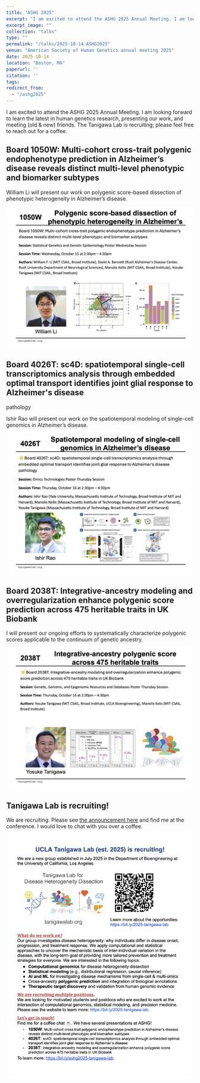 ```yaml
---
title: "ASHG 2025"
excerpt: "I am excited to attend the ASHG 2025 Annual Meeting. I am looking forward to learn the latest in human genetics research, presenting our work, and meeting (old & new) friends. The Tanigawa Lab is recruiting; please find me for a coffee."
excerpt_image: ""
collection: "talks"
type: ""
permalink: "/talks/2025-10-14-ASHG2025"
venue: "American Society of Human Genetics annual meeting 2025"
date: 2025-10-14
location: "Boston, MA"
paperurl: ''
citation: ''
tags:
redirect_from:
  - "/ashg2025"
---
```


I am excited to attend the ASHG 2025 Annual Meeting. I am looking forward to learn the latest in human genetics research, presenting our work, and meeting (old & new) friends. The Tanigawa Lab is recruiting; please feel free to reach out for a coffee.

## Board 1050W: Multi-cohort cross-trait polygenic endophenotype prediction in Alzheimer’s disease reveals distinct multi-level phenotypic and biomarker subtypes

William Li will present our work on polygenic score-based dissection of phenotypic heterogeneity in Alzheimer’s disease.

![/files/2025/ASHG2025-1050W.png](/files/2025/ASHG2025-1050W.png)

## Board 4026T: sc4D: spatiotemporal single-cell transcriptomics analysis through embedded optimal transport identifies joint glial response to Alzheimer's disease
pathology

Ishir Rao will present our work on the spatiotemporal modeling of single-cell genomics in Alzheimer’s disease.

![/files/2025/ASHG2025-4026T.png](/files/2025/ASHG2025-4026T.png)

## Board 2038T: Integrative-ancestry modeling and overregularization enhance polygenic score prediction across 475 heritable traits in UK Biobank

I will present our ongoing efforts to systematically characterize polygenic scores applicable to the continuum of genetic ancestry.

![/files/2025/ASHG2025-2038T.png](/files/2025/ASHG2025-2038T.png)

## Tanigawa Lab is recruiting!

We are recruiting. Please see [the announcement here](/posts/2025/09/recruiting) and find me at the conference. I would love to chat with you over a coffee.

![/files/2025/ASHG2025-Tanigawa-Lab.png](/files/2025/ASHG2025-Tanigawa-Lab.png)
